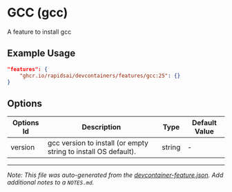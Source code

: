 
# GCC (gcc)

A feature to install gcc

## Example Usage

```json
"features": {
    "ghcr.io/rapidsai/devcontainers/features/gcc:25": {}
}
```

## Options

| Options Id | Description | Type | Default Value |
|-----|-----|-----|-----|
| version | gcc version to install (or empty string to install OS default). | string | - |



---

_Note: This file was auto-generated from the [devcontainer-feature.json](https://github.com/rapidsai/devcontainers/blob/main/features/src/gcc/devcontainer-feature.json).  Add additional notes to a `NOTES.md`._
